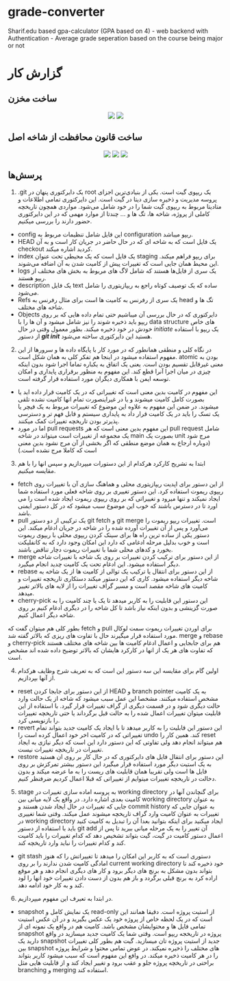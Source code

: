 # grade-converter
Sharif.edu based gpa-calculator (GPA based on 4) - web backend with Authentication - Average grade seperation based on the course being major or not 

# گزارش کار
## ساخت مخزن
<div align="center">
<img align="center" src=https://github.com/Masihbr/grade-converter/assets/56260232/5e5ffeee-4c6a-4d17-9f90-c77c5ec130b4>
<img align="center" src=https://github.com/Masihbr/grade-converter/assets/56260232/388a55ff-caf3-4112-80c4-dffcf7da88e7>
</div>

## ساخت قانون محافظت از شاخه اصل
<div align="center">
<img align="center" src=https://github.com/Masihbr/grade-converter/assets/56260232/d9c40667-41d5-46fe-a687-2888e44510fe>
<img align="center" src=https://github.com/Masihbr/grade-converter/assets/56260232/3be3b8a1-4ad0-4abc-bc3e-0a7cb544ba4f>
<img align="center" src=https://github.com/Masihbr/grade-converter/assets/56260232/0fe66d53-41ae-4acb-9f0d-f953d31f5fa6>
</div>

## پرسش‌ها

1. .git
یک دایرکتوری پنهان در root یک ریپوی گیت است. یکی از بنیادی‌ترین اجزای پروسه مدیریت و ذخیره سازی دیتا در گیت است. این دایرکتوری تمامی اطلاعات و متادیتا مربوط به ریپوی گیت شما را در خود شامل می‌شود. مواردی همچون تاریخچه کاملی از پروژه، شاخه ها، تگ ها و ...
چندتا از موارد مهمی که در این دایرکتوری حضور دارند را بررسی میکنیم.
- config 
این فایل شامل تنظیمات مربوط به configuration ریپو میباشد.
- HEAD 
یک فایل است که به شاخه ای که در حال حاضر در جریان کار است و به آن checkout کردید اشاره میکند.
- index
یک فایل است که یک محیطی تحت عنوان staging برای ریپو فراهم میکند. این محیط همان جایی است که تغییرات پیش از کامیت شدن به آن اضافه می‌شوند.
- logs
یک سری از فایل‌ها هستند که شامل لاگ های مربوط به بخش های مختلف از ریپو هستند.
- description
یک فایل text ساده که یک توصیف کوتاه راجع به ریپازیتوری را شامل می‌شود.
- Refs
یک سری از رفرنس به کامیت ها است برای مثال رفرنس به head تگ ها و شاخه های مختلف.
- Objects
دایرکتوری که در حال بررسی آن میباشیم حتی تمام داده هایی که بر روی ریپو باید ذخیره شوند را نیز شامل میشود و آن ها را با data structure های خاص خودش در خود ذخیره میکند.
بطور معمول وقتی در حال _initiate_ یک ریپو با استفاده از دستور **_git init_** هستید این دایرکتوری ساخته می‌شود.

2. در نگاه کلی و منطقی همانطور که در مورد کار با پایگاه داده ها و سرورها از این مفهوم استفاده میشود در اینجا هم تفکر کلی به همان شکل است. atomic بودن به معنی غیرقابل تقسیم بودن است. یعنی یک اتفاق به یکباره تماما اجرا شود بدون اینکه چیزی در میان اجرا آنرا قطع کند. این مفهوم به منظور برقراری پایداری و امکان توسعه ایمن با همکاری دیگران مورد استفاده قرار گرفته است.
- این مفهوم در کامیت بدین معنی است که تغییراتی که در یک کامیت قرار داده اید یا بصورت کامل کامیت میشوند و یا در غیراینصورت تمام انها کامیت نشده تلقی میشوند. در ضمن این مفهوم به علاوه این موضوع که تغییرات مربوط به یک فیچر یا یک تسک را باید در یک کامیت قرار داد به پایداری سیستم و قابل فهم تر و دسترسی پذیرتر بودن تاریخچه تغییرات کمک میکنند.
- اما در مورد pull requests این مفهوم بدین معنی است که هر pull request شامل یک مجموعه از تغییرات است میتواند در شاخه main بصورت یک unit مرج شود (دوباره ارجاع به همان موضع منطقی که اگر بخشی از آن مرج نشود بدین معنی است که کاملا مرج نشده است.)

3. ابتدا به تشریح کارکرد هرکدام از این دستورات میپردازیم و سپس انها را با هم مقایسه میکنیم.
- fetch
از این دستور برای اپدیت ریپازیتوری محلی و هماهنگ سازی آن با تغییرات روی ریپوی ریموت استفاده کرد. این دستور تغییری بر روی شاخه فعلی مورد استفاده شما ایجاد نمیکند و تنها میرود و تغییراتی که بر روی ریپوی ریموت ایجاد شده است را می اورد تا در دسترس باشند که خوب این موضوع سبب میشود که در کل دستور ایمنی باشد.
- pull
یک ترکیبی از دو دستور git fetch و git merge است. تغییرات ریپو ریموت را می‌آورد و پس از آن تغییرات آورده شده را در شاخه در جریان ادغام میکند. این دستور یکی از ساده ترین راه ها برای سینک کردن ریپوی محلی با ریپوی ریموت است و خوب بدلیل مرحله ادغامی که دارد این امکان وجود دارد که به کانفلیکت بخورد و کدهای محلی شما با تغییرات ریموت دچار تناقض باشند.
- merge
از این دستور برای ترکیب کردن تغییرات بر روی یک شاخه با تغییرات شاخه دیگر استفاده میشود. این ادغام تحت یک کامیت چدید انجام میگیرد.
- rebase
از این دستور برای انتقال یا ترکیب یک توالی از کامیت ها از یک شاخه به شاخه دیگر استفاده میشود. کاری که این دستور میکند دستکاری تاریخچه تغییرات و کامیت های شاخه مقصد است و مسیر گراف تغییرات را از لایه های بالاتر تغییر میدهد.
- cherry-pick
این دستور این قابلیت را به کاربر میدهد تا یک یا چند کامیت را به صورت گزینشی و بدون اینکه نیاز باشد تا کل شاخه را در دیگری ادغام کنیم بر روی شاخه دیگر اعمال کنیم.

بطور کلی هم میتوان گفت که fetch و pull برای اوردن تغییرات ریموت سمت لوکال مورد استفاده قرار میگیرند حال با تفاوت های ریزی که بالاتر گفته شد. merge و rebase و cherry-pick هم برای جابجایی و اعمال ادغام کامیت ها بین شاخه های مختلف هستند که تفاوت های هر یک از انها در کارکرد هایشان که بالاتر توضیح داده شده اند مشخص است.

4. اولین گام برای مقایسه این سه دستور این است که به تعریف شرح وظایف هرکدام از آنها بپردازیم.
- reset
از این دستور برای جابجا کردن HEAD و branch pointer به یک کامیت مشخص استفاده میکنند. مشخصا این عمل سبب میشود که شاخه از یک حالت وارد حالت دیگری شود و در قسمت دیگری از گراف تغییرات قرار گیرد.
با استفاده از این قابلیت میتوان تغییرات اعمال شده را به حالت قبل برگرداند یا حتی تاریخچه تغییرات را بازنویسی کرد.
- revert
این دستور این قابلیت را به کاربر میدهد تا با ایجاد یک کامیت جدید بتواند تمام تغییراتی که در کامیت اخر خود اعمال کرده است را undo کند.
همین کار را reset هم میتواند انجام دهد ولی تفاوتی که این دستور دارد این است که دیگر نیازی به ایجاد تغییرات در تاریخچه تغییرات نیست.
- restore
این دستور برای انتقال فایل های دایرکتوری که در حال کار بر روی ان هستید به یک استیت دیگر مورد استفاده قرار میگیرد این دستور بیشتر تمرکزش بر روی فایل ها است ولی تقریبا همان قابلیت های ریست را به ما عرضه میکند و بدون دخالت در تاریخچه تغییرات میتوایم از تغییراتی که قبلا اعمال کردیم ضرفنظر کنیم.

5. stage 
به پروسه اماده سازی تغییرات در working directory برای گنچاندن آنها در کامیت بعدی اشاره دارد. در واقع یک لایه میانی بین working directory به عنوان جایی که تغییرات در حال ایجاد شدن هستند و commit history به عنوان جایی که تغییرات به عنوان کامیت وارد گراف تاریخچه میشوند عمل میکند. وقتی شما تغییری در working directory ایجاد میکنید برای اینکه بتوانید بعدا آن را تبدیل به کامیت کنید باید با استفاده از دستور git add آن تغییر را به یک مرحله میانی ببرید تا پس از اعمال دستور کامیت در گیت، گیت بتواند تشخیص دهد که کدام تغییرات را باید کامیت کند و کدام تغییرات را نباید وارد تاریخچه کند. 
- git stash
دستوری است که به کاربر این امکان را میدهد تا تغییراتش را که هنوز امادگی کامیت شدن ندارند را بر روی current working directory خود ذخیره کند تا بتواند بدون مشکل به برنچ های دیگر برود و کار های دیگری انجام دهد و هر موقع اراده کرد به برنچ قبلی برگردد و باز هم بدون از دست دادن تغییرات خود انها را لود کند و به کار خود ادامه دهد. 

6. در ابتدا به تعیرف این مفهوم میپردازیم.
- snapshot
یک نمایش کامل و read-only از استیت پروژه است. دقیقا همانند این است که در یک لحظه خاص از پروژه خود یک عکس بگیرید و در آن عکس استیت تمامی فایل ها و محتوایشان مشخص باشد.
کامیت هم در واقع یک نمونه ای از snapshot پروژه در تاریخجه ریپو است. وقتی شما یک کامیت جدید میسازید در واقع دارید یک snapshot جدید از استیت پروژه تان میسازید. گیت هم بطور کلی تغییرات بین snapshot های مختلف را ذخیره نمیکند. در عوض تمامی محتوا و شرایط پروژه را در هر کامیت ذخیره میکند. در وافع این مفهوم است که سبب میشود کاربر بتواند براحتی در تاریخچه پروژه جلو و عقب برود و تغییر ایجاد کند و از قابلیت هایی مثل branching و merging استفاده کند.
